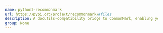 ```yaml
---
name: python2-recommonmark
url: https://pypi.org/project/recommonmark/#files
description: A docutils-compatibility bridge to CommonMark, enabling you to write CommonMark inside of Docutils & Sphinx projects.
group: None
---
```

